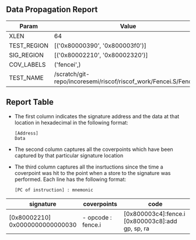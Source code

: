 
## Data Propagation Report

| Param       | Value    |
|-------------|----------|
| XLEN        | 64      |
| TEST_REGION | [('0x80000390', '0x800003f0')]      |
| SIG_REGION  | [('0x80002210', '0x80002320')]      |
| COV_LABELS  | ('fencei',)      |
| TEST_NAME   | /scratch/git-repo/incoresemi/riscof/riscof_work/Fencei.S/Fencei.S    |

## Report Table

- The first column indicates the signature address and the data at that location in hexadecimal in the following format: 
  ```
  [Address]
  Data
  ```

- The second column captures all the coverpoints which have been captured by that particular signature location

- The third column captures all the insrtuctions since the time a coverpoint was
  hit to the point when a store to the signature was performed. Each line has
  the following format:
  ```
  [PC of instruction] : mnemonic
  ```

|            signature             |      coverpoints      |                          code                           |
|----------------------------------|-----------------------|---------------------------------------------------------|
|[0x80002210]<br>0x0000000000000030|- opcode : fence.i<br> |[0x800003c4]:fence.i<br> [0x800003c8]:add gp, sp, ra<br> |
